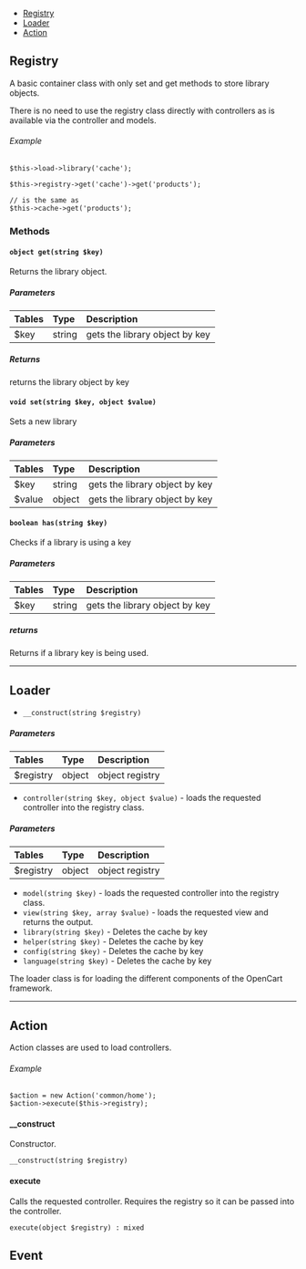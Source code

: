 * [Registry](#registry)
* [Loader](#loader)
* [Action](#action)

## Registry

A basic container class with only set and get methods to store library objects.

There is no need to use the registry class directly with controllers as is available via the controller and models.

###### Example

```
$this->load->library('cache');

$this->registry->get('cache')->get('products');

// is the same as
$this->cache->get('products');
```

### Methods

#### `object get(string $key)`

Returns the library object.

##### Parameters

| Tables | Type   | Description |
|:------ |:-------|:------------|
| $key   | string | gets the library object by key |

##### Returns

returns the library object by key

#### `void set(string $key, object $value)`

Sets a new library

##### Parameters

| Tables | Type | Description |
| :--- | :--- | :--- |
| $key | string | gets the library object by key |
| $value | object | gets the library object by key |

#### `boolean has(string $key)`

Checks if a library is using a key

##### Parameters

| Tables        | Type | Description |
|:------------- |:-----|:------------|
| $key | string | gets the library object by key |

##### returns 

Returns if a library key is being used.

***

## Loader

* `__construct(string $registry)`

##### Parameters

| Tables        | Type | Description |
|:------------- |:-----|:------------|
| $registry | object | object registry |

* `controller(string $key, object $value)` - loads the requested controller into the registry class.

##### Parameters

| Tables        | Type | Description |
|:------------- |:-----|:------------|
| $registry | object | object registry |


* `model(string $key)` - loads the requested controller into the registry class.
* `view(string $key, array $value)` - loads the requested view and returns the output.
* `library(string $key)` - Deletes the cache by key
* `helper(string $key)` - Deletes the cache by key
* `config(string $key)` - Deletes the cache by key
* `language(string $key)` - Deletes the cache by key

The loader class is for loading the different components of the OpenCart framework.

***

## Action

Action classes are used to load controllers.

###### Example

```
$action = new Action('common/home');
$action->execute($this->registry);
```

#### __construct

Constructor.

```
__construct(string $registry)
```

#### execute

Calls the requested controller. Requires the registry so it can be passed into the controller. 

```
execute(object $registry) : mixed
```


## Event

